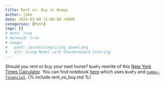 ```yaml
---
title: Rent vs. Buy in Numpy
author: jake
date: 2024-03-09 12:00:00 +0800
categories: [Math]
tags: []
# math: true
# mermaid: true
# image:
#   path: /assets/img/ising_speed.png
#   alt: Ising Model with Checkerboard Coloring
---
```

Should you rent or buy your next home? `NumPy` rewrite of this [New York Times Calculator](https://www.nytimes.com/interactive/2014/upshot/buy-rent-calculator.html). You can find notebook [here](https://github.com/jakee417/mortgage_forecast/blob/main/rent_vs_buy.ipynb) which uses `NumPy` and [`numpy-financial`](https://numpy.org/numpy-financial/).
{% include rent_vs_buy.md %}